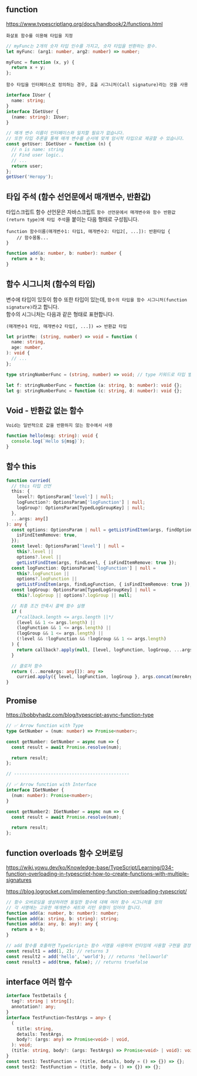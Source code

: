 ## function

https://www.typescriptlang.org/docs/handbook/2/functions.html

`화살표 함수를 이용해 타입을 지정`

```typescript
// myFunc는 2개의 숫자 타입 인수를 가지고, 숫자 타입을 반환하는 함수.
let myFunc: (arg1: number, arg2: number) => number;

myFunc = function (x, y) {
  return x + y;
};
```

`함수 타입을 인터페이스로 정의하는 경우, 호출 시그니처(Call signature)라는 것을 사용`

```typescript
interface IUser {
  name: string;
}
interface IGetUser {
  (name: string): IUser;
}

// 매개 변수 이름이 인터페이스와 일치할 필요가 없습니다.
// 또한 타입 추론을 통해 매개 변수를 순서에 맞게 암시적 타입으로 제공할 수 있습니다.
const getUser: IGetUser = function (n) {
  // n is name: string
  // Find user logic..
  // ...
  return user;
};
getUser('Heropy');
```

## 타입 주석 (함수 선언문에서 매개변수, 반환값)

타입스크립트 함수 선언문은 자바스크립트 `함수 선언문에서 매개변수와 함수 반환값(return type)에 타입 주석`을 붙이는 다음 형태로 구성됩니다.

```
function 함수이름(매개변수1: 타입1, 매개변수2: 타입2[, ...]): 반환타입 {
	// 함수몸통...
}
```

```typescript
function add(a: number, b: number): number {
  return a + b;
}
```

## 함수 시그니처 (함수의 타입)

변수에 타입이 있듯이 함수 또한 타입이 있는데, `함수의 타입을 함수 시그니처(function signature)`라고 합니다.  
함수의 시그니처는 다음과 같은 형태로 표현합니다.

```
(매개변수1 타입, 매개변수2 타입[, ...]) => 반환값 타입
```

```typescript
let printMe: (string, number) => void = function (
  name: string,
  age: number,
): void {
  // ...
};
```

```typescript
type stringNumberFunc = (string, number) => void; // type 키워드로 타입 별칭 만들기

let f: stringNumberFunc = function (a: string, b: number): void {};
let g: stringNumberFunc = function (c: string, d: number): void {};
```

## Void - 반환값 없는 함수

`Void는 일반적으로 값을 반환하지 않는 함수에서 사용`

```typescript
function hello(msg: string): void {
  console.log(`Hello ${msg}`);
}
```

## 함수 this

```typescript
function curried(
  // this 타입 선언
  this: {
    level?: OptionsParam['level'] | null;
    logFunction?: OptionsParam['logFunction'] | null;
    logGroup?: OptionsParam[TypedLogGroupKey] | null;
  },
  ...args: any[]
): any {
  const options: OptionsParam | null = getListFindItem(args, findOptions, {
    isFindItemRemove: true,
  });
  const level: OptionsParam['level'] | null =
    this?.level ||
    options?.level ||
    getListFindItem(args, findLevel, { isFindItemRemove: true });
  const logFunction: OptionsParam['logFunction'] | null =
    this?.logFunction ||
    options?.logFunction ||
    getListFindItem(args, findLogFunction, { isFindItemRemove: true });
  const logGroup: OptionsParam[TypedLogGroupKey] | null =
    this?.logGroup || options?.logGroup || null;

  // 최종 조건 만족시 콜백 함수 실행
  if (
    /*callback.length <= args.length ||*/
    (level && 1 <= args.length) ||
    (logFunction && 1 <= args.length) ||
    (logGroup && 1 <= args.length) ||
    (!level && !logFunction && !logGroup && 1 <= args.length)
  ) {
    return callback?.apply(null, [level, logFunction, logGroup, ...args]);
  }

  // 클로저 함수
  return (...moreArgs: any[]): any =>
    curried.apply({ level, logFunction, logGroup }, args.concat(moreArgs));
}
```

## Promise

https://bobbyhadz.com/blog/typescript-async-function-type

```typescript
// ✅ Arrow function with Type
type GetNumber = (num: number) => Promise<number>;

const getNumber: GetNumber = async num => {
  const result = await Promise.resolve(num);

  return result;
};

// --------------------------------------------

// ✅ Arrow function with Interface
interface IGetNumber {
  (num: number): Promise<number>;
}

const getNumber2: IGetNumber = async num => {
  const result = await Promise.resolve(num);

  return result;
};
```

## function overloads 함수 오버로딩

https://wiki.yowu.dev/ko/Knowledge-base/TypeScript/Learning/034-function-overloading-in-typescript-how-to-create-functions-with-multiple-signatures

https://blog.logrocket.com/implementing-function-overloading-typescript/

```typescript
// 함수 오버로딩을 생성하려면 동일한 함수에 대해 여러 함수 시그니처를 정의
// 각 서명에는 고유한 매개변수 세트와 리턴 유형이 있어야 합니다.
function add(a: number, b: number): number;
function add(a: string, b: string): string;
function add(a: any, b: any): any {
  return a + b;
}
```

```typescript
// add 함수를 호출하면 TypeScript는 함수 서명을 사용하여 런타임에 사용할 구현을 결정합니다.
const result1 = add(1, 2); // returns 3
const result2 = add('hello', 'world'); // returns 'helloworld'
const result3 = add(true, false); // returns truefalse
```

## interface 여러 함수

```typescript
interface TestDetails {
  tag?: string | string[];
  annotation?: any;
}
interface TestFunction<TestArgs = any> {
  (
    title: string,
    details: TestArgs,
    body?: (args: any) => Promise<void> | void,
  ): void;
  (title: string, body?: (args: TestArgs) => Promise<void> | void): void;
}
const test1: TestFunction = (title, details, body = () => {}) => {};
const test2: TestFunction = (title, body = () => {}) => {};
```
